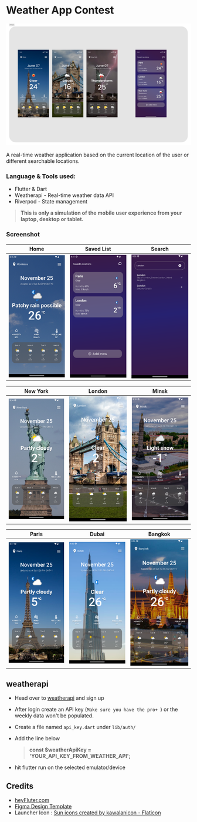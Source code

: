 # Weather App Contest

<a href=""><img src="./screenshots/banner.png"></img></a>

A real-time weather application based on the current location of the user or different searchable locations. 

### Language & Tools used:
- Flutter & Dart
- Weatherapi - Real-time weather data API
- Riverpod  - State management


<!-- ### Demo
Take a look at the [App](https://) -->

>**This is only a simulation of the mobile user experience from your laptop, desktop or tablet.**

### Screenshot
| Home                                         | Saved List                                   | Search                                       |
| -------------------------------------------- | -------------------------------------------- | -------------------------------------------- |
| <img src="./screenshots/1.png" width="200"/> | <img src="./screenshots/2.png" width="200"/> | <img src="./screenshots/3.png" width="200"/> |

| New York                                     | London                                       | Minsk                                        |
| -------------------------------------------- | -------------------------------------------- | -------------------------------------------- |
| <img src="./screenshots/n.png" width="200"/> | <img src="./screenshots/l.png" width="200"/> | <img src="./screenshots/m.png" width="200"/> |

| Paris                                        | Dubai                                        | Bangkok                                      |
| -------------------------------------------- | -------------------------------------------- | -------------------------------------------- |
| <img src="./screenshots/p.png" width="200"/> | <img src="./screenshots/d.png" width="200"/> | <img src="./screenshots/b.png" width="200"/> |


## weatherapi
- Head over to [weatherapi](https://www.weatherapi.com/) and sign up
- After login create an API key (`Make sure you have the pro+ `) or the weekly data won't be populated. 
- Create a file named `api_key.dart` under `lib/auth/`
- Add the line below
  
  >**const $weatherApiKey = 'YOUR_API_KEY_FROM_WEATHER_API';**
  
- hit flutter run on the selected emulator/device


## Credits
- [heyFluter.com](https://heyflutter.com/)
- [Figma Design Template](https://www.figma.com/file/muEpuBiF0CM0yoLPm0wYRj/Weather-App-Design-Templates-(Community)?type=design&node-id=30-265&mode=design)
- Launcher Icon : <a href="https://www.flaticon.com/free-icons/sun" title="sun icons">Sun icons created by kawalanicon - Flaticon</a>
